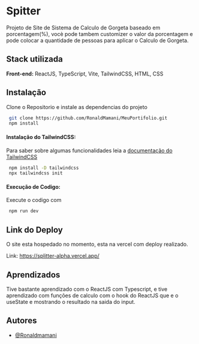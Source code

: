 # Spitter

Projeto de Site de Sistema de Calculo de Gorgeta baseado em porcentagem(%), vocè pode tambem customizer o valor da porcentagem e pode colocar a quantidade de pessoas para aplicar o Calculo de Gorgeta.

## Stack utilizada

**Front-end:** ReactJS, TypeScript, Vite, TailwindCSS, HTML, CSS
## Instalação

Clone o Repositorio e instale as dependencias do projeto

```bash
 git clone https://github.com/RonaldMamani/MeuPortifolio.git
 npm install
```

#### Instalação do TailwindCSS:

Para saber sobre algumas funcionalidades leia a [documentação do TailwindCSS](https://tailwindcss.com/docs/installation)

```bash
 npm install -D tailwindcss
 npx tailwindcss init
```


#### Execução de Codigo:

Execute o codigo com 

```bash
 npm run dev
```
## Link do Deploy

O site esta hospedado no momento, esta na vercel com deploy realizado.

Link: https://splitter-alpha.vercel.app/
## Aprendizados

Tive bastante aprendizado com o ReactJS com Typescript, e tive aprendizado com funções de calculo com o hook do ReactJS que e o useState e mostrando o resultado na saida do input.


## Autores

- [@Ronaldmamani](https://www.github.com/RonaldMamani)


